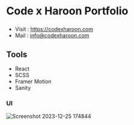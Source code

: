 # Code x Haroon Portfolio

###
- Visit : https://codexharoon.com
- Mail : info@codexharoon.com

## Tools
- React
- SCSS
- Framer Motion
- Sanity


### UI
![Screenshot 2023-12-25 174844](https://github.com/codexharoon/PortfolioReactSanity/assets/104395720/1608e879-ff58-4387-922b-33de7de20504)

